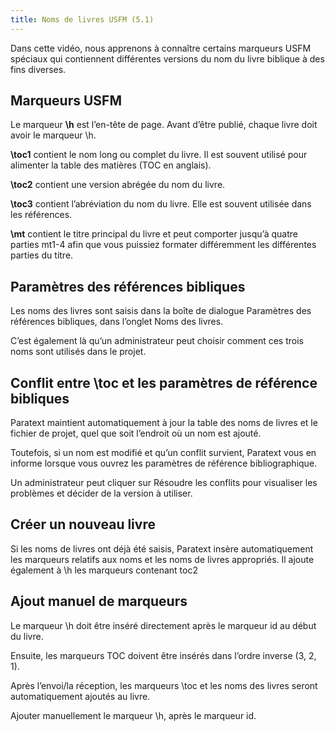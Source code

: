 ```yaml
---
title: Noms de livres USFM (5.1)
---
```

Dans cette vidéo, nous apprenons à connaître certains marqueurs USFM spéciaux qui contiennent différentes versions du nom du livre biblique à des fins diverses.

## Marqueurs USFM

Le marqueur **\\h** est l’en-tête de page. Avant d’être publié, chaque livre doit avoir le marqueur \\h.

**\\toc1** contient le nom long ou complet du livre. Il est souvent utilisé pour alimenter la table des matières (TOC en anglais).

**\\toc2** contient une version abrégée du nom du livre.

**\\toc3** contient l’abréviation du nom du livre. Elle est souvent utilisée dans les références.

**\\mt** contient le titre principal du livre et peut comporter jusqu’à quatre parties mt1-4 afin que vous puissiez formater différemment les différentes parties du titre.

## Paramètres des références bibliques

Les noms des livres sont saisis dans la boîte de dialogue Paramètres des références bibliques, dans l’onglet Noms des livres.

C’est également là qu’un administrateur peut choisir comment ces trois noms sont utilisés dans le projet.

## Conflit entre \\toc et les paramètres de référence bibliques

Paratext maintient automatiquement à jour la table des noms de livres et le fichier de projet, quel que soit l’endroit où un nom est ajouté.

Toutefois, si un nom est modifié et qu’un conflit survient, Paratext vous en informe lorsque vous ouvrez les paramètres de référence bibliographique.

Un administrateur peut cliquer sur Résoudre les conflits pour visualiser les problèmes et décider de la version à utiliser.

## Créer un nouveau livre

Si les noms de livres ont déjà été saisis, Paratext insère automatiquement les marqueurs relatifs aux noms et les noms de livres appropriés. Il ajoute également à \\h les marqueurs contenant toc2

## Ajout manuel de marqueurs

Le marqueur \\h doit être inséré directement après le marqueur id au début du livre.

Ensuite, les marqueurs TOC doivent être insérés dans l’ordre inverse (3, 2, 1).

Après l’envoi/la réception, les marqueurs \\toc et les noms des livres seront automatiquement ajoutés au livre.

Ajouter manuellement le marqueur \\h, après le marqueur id.

